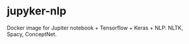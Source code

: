 # jupyker-nlp
Docker image for Jupiter notebook + Tensorflow + Keras + NLP: NLTK, Spacy, ConceptNet.
